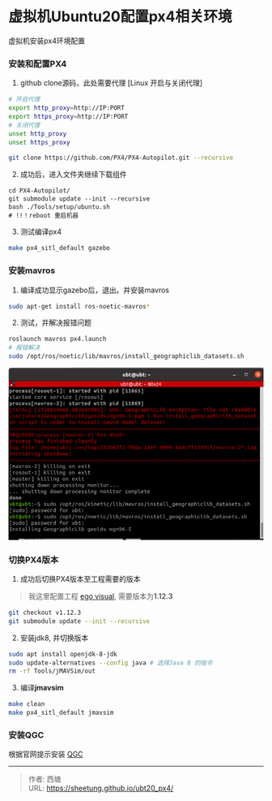 # 虚拟机Ubuntu20配置px4相关环境

虚拟机安装px4环境配置
<!--more-->

### 安装和配置PX4

1. github clone源码，此处需要代理 [Linux 开启与关闭代理]

```bash {title="代理的相关命令"}{data-open=false}
# 开启代理 
export http_proxy=http://IP:PORT 
export https_proxy=http://IP:PORT 
# 关闭代理 
unset http_proxy 
unset https_proxy
```

```sh
git clone https://github.com/PX4/PX4-Autopilot.git --recursive
```

2. 成功后，进入文件夹继续下载组件
```
cd PX4-Autopilot/
git submodule update --init --recursive
bash ./Tools/setup/ubuntu.sh
# !!！reboot 重启机器
```

3. 测试编译px4
```sh
make px4_sitl_default gazebo
```

### 安装mavros
1. 编译成功显示gazebo后，退出。并安装mavros
```sh
sudo apt-get install ros-noetic-mavros*
```

2. 测试，并解决报错问题
```sh
roslaunch mavros px4.launch
# 报错解决
sudo /opt/ros/noetic/lib/mavros/install_geographiclib_datasets.sh
```
![](/assets/ubt20_px4/20241106090111521.png)

### 切换PX4版本
1. 成功后切换PX4版本至工程需要的版本
>我这里配置工程 [ego visual](https://gitee.com/gchasing/ego_geometry_control), 需要版本为**1.12.3**
```sh
git checkout v1.12.3
git submodule update --init --recursive
```

2. 安装jdk8, 并切换版本
```sh
sudo apt install openjdk-8-jdk
sudo update-alternatives --config java # 选择Java 8 的指令
rm -rf Tools/jMAVSim/out
```

3. 编译**jmavsim**
```sh
make clean
make px4_sitl_default jmavsim
```

### 安装QGC

根据官网提示安装 [QGC](https://docs.qgroundcontrol.com/master/en/qgc-user-guide/getting_started/download_and_install.html)


---

> 作者: 西塘  
> URL: https://sheetung.github.io/ubt20_px4/  

